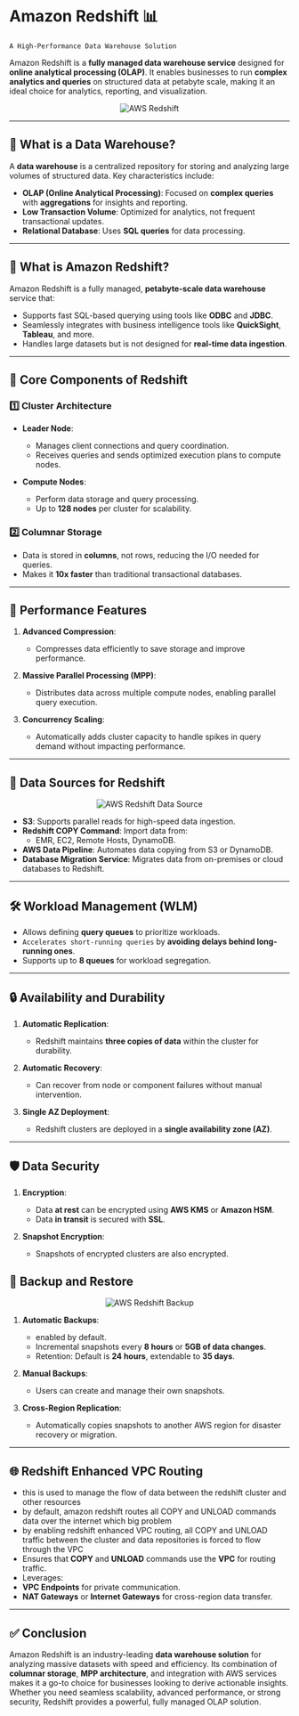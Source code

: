 # Amazon Redshift 📊

`A High-Performance Data Warehouse Solution`

Amazon Redshift is a **fully managed data warehouse service** designed for **online analytical processing (OLAP)**. It enables businesses to run **complex analytics and queries** on structured data at petabyte scale, making it an ideal choice for analytics, reporting, and visualization.

<div style="text-align: center; padding:0 120">
    <img src="images/redshift.png" alt="AWS Redshift" />
</div>

---

## 🌟 **What is a Data Warehouse?**

A **data warehouse** is a centralized repository for storing and analyzing large volumes of structured data. Key characteristics include:

- **OLAP (Online Analytical Processing)**: Focused on **complex queries** with **aggregations** for insights and reporting.
- **Low Transaction Volume**: Optimized for analytics, not frequent transactional updates.
- **Relational Database**: Uses **SQL queries** for data processing.

---

## 🔑 **What is Amazon Redshift?**

Amazon Redshift is a fully managed, **petabyte-scale data warehouse** service that:

- Supports fast SQL-based querying using tools like **ODBC** and **JDBC**.
- Seamlessly integrates with business intelligence tools like **QuickSight**, **Tableau**, and more.
- Handles large datasets but is not designed for **real-time data ingestion**.

---

## 👜 **Core Components of Redshift**

### 1️⃣ **Cluster Architecture**

- **Leader Node**:

  - Manages client connections and query coordination.
  - Receives queries and sends optimized execution plans to compute nodes.

- **Compute Nodes**:
  - Perform data storage and query processing.
  - Up to **128 nodes** per cluster for scalability.

### 2️⃣ **Columnar Storage**

- Data is stored in **columns**, not rows, reducing the I/O needed for queries.
- Makes it **10x faster** than traditional transactional databases.

---

## 🚀 **Performance Features**

1. **Advanced Compression**:

   - Compresses data efficiently to save storage and improve performance.

2. **Massive Parallel Processing (MPP)**:

   - Distributes data across multiple compute nodes, enabling parallel query execution.

3. **Concurrency Scaling**:
   - Automatically adds cluster capacity to handle spikes in query demand without impacting performance.

---

## 🔗 **Data Sources for Redshift**

<div style="text-align: center; padding:0 20px">
    <img src="images/redshift-data-source.png" alt="AWS Redshift Data Source" />
</div>

- **S3**: Supports parallel reads for high-speed data ingestion.
- **Redshift COPY Command**: Import data from:
  - EMR, EC2, Remote Hosts, DynamoDB.
- **AWS Data Pipeline**: Automates data copying from S3 or DynamoDB.
- **Database Migration Service**: Migrates data from on-premises or cloud databases to Redshift.

---

## 🛠 **Workload Management (WLM)**

- Allows defining **query queues** to prioritize workloads.
- `Accelerates short-running queries` by **avoiding delays behind long-running ones**.
- Supports up to **8 queues** for workload segregation.

---

## 🔒 **Availability and Durability**

1. **Automatic Replication**:

   - Redshift maintains **three copies of data** within the cluster for durability.

2. **Automatic Recovery**:

   - Can recover from node or component failures without manual intervention.

3. **Single AZ Deployment**:
   - Redshift clusters are deployed in a **single availability zone (AZ)**.

---

## 🛡️ **Data Security**

1. **Encryption**:

   - Data **at rest** can be encrypted using **AWS KMS** or **Amazon HSM**.
   - Data **in transit** is secured with **SSL**.

2. **Snapshot Encryption**:
   - Snapshots of encrypted clusters are also encrypted.

## 💾 **Backup and Restore**

<div style="text-align: center; padding:0 20px">
    <img src="images/redshift-backup.png" alt="AWS Redshift Backup" />
</div>

1. **Automatic Backups**:

   - enabled by default.
   - Incremental snapshots every **8 hours** or **5GB of data changes**.
   - Retention: Default is **24 hours**, extendable to **35 days**.

2. **Manual Backups**:

   - Users can create and manage their own snapshots.

3. **Cross-Region Replication**:
   - Automatically copies snapshots to another AWS region for disaster recovery or migration.

---

## 🌐 **Redshift Enhanced VPC Routing**

- this is used to manage the flow of data between the redshift cluster and other resources
- by default, amazon redshift routes all COPY and UNLOAD commands data over the internet which big problem
- by enabling redshift enhanced VPC routing, all COPY and UNLOAD traffic between the cluster and data repositories is forced to flow through the VPC
- Ensures that **COPY** and **UNLOAD** commands use the **VPC** for routing traffic.
- Leverages:
- **VPC Endpoints** for private communication.
- **NAT Gateways** or **Internet Gateways** for cross-region data transfer.

---

## ✅ **Conclusion**

Amazon Redshift is an industry-leading **data warehouse solution** for analyzing massive datasets with speed and efficiency. Its combination of **columnar storage**, **MPP architecture**, and integration with AWS services makes it a go-to choice for businesses looking to derive actionable insights. Whether you need seamless scalability, advanced performance, or strong security, Redshift provides a powerful, fully managed OLAP solution.
